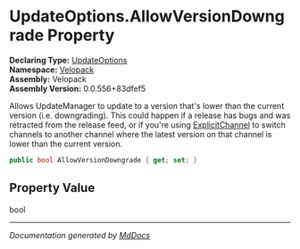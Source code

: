 ﻿<!--  
  <auto-generated>   
    The contents of this file were generated by a tool.  
    Changes to this file may be list if the file is regenerated  
  </auto-generated>   
-->

# UpdateOptions.AllowVersionDowngrade Property

**Declaring Type:** [UpdateOptions](../index.md)  
**Namespace:** [Velopack](../../index.md)  
**Assembly:** Velopack  
**Assembly Version:** 0.0.556+83dfef5

Allows UpdateManager to update to a version that's lower than the current version (i.e. downgrading). This could happen if a release has bugs and was retracted from the release feed, or if you're using [ExplicitChannel](ExplicitChannel.md) to switch channels to another channel where the latest version on that  channel is lower than the current version.

```csharp
public bool AllowVersionDowngrade { get; set; }
```

## Property Value

bool

___

*Documentation generated by [MdDocs](https://github.com/ap0llo/mddocs)*
